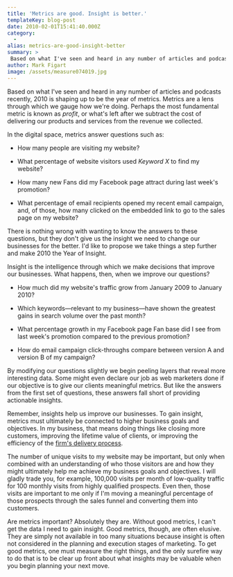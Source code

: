 ```yaml
---
title: 'Metrics are good. Insight is better.'
templateKey: blog-post
date: 2010-02-01T15:41:40.000Z
category: 
  -
alias: metrics-are-good-insight-better
summary: > 
 Based on what I've seen and heard in any number of articles and podcasts recently, 2010 is shaping up to be the year of metrics. Metrics are a lens through which we gauge how we're doing. Perhaps the most fundamental metric is known as profit, or what's left after we subtract the cost of delivering our products and services from the revenue we collected.
author: Mark Figart
image: /assets/measure074019.jpg
---
```


Based on what I've seen and heard in any number of articles and podcasts recently, 2010 is shaping up to be the year of metrics. Metrics are a lens through which we gauge how we're doing. Perhaps the most fundamental metric is known as _profit_, or what's left after we subtract the cost of delivering our products and services from the revenue we collected.

In the digital space, metrics answer questions such as:

*   How many people are visiting my website?
    
*   What percentage of website visitors used _Keyword X_ to find my website?
    
*   How many new Fans did my Facebook page attract during last week's promotion?
    
*   What percentage of email recipients opened my recent email campaign, and, of those, how many clicked on the embedded link to go to the sales page on my website?
    

There is nothing wrong with wanting to know the answers to these questions, but they don't give us the insight we need to change our businesses for the better. I'd like to propose we take things a step further and make 2010 the Year of Insight.

Insight is the intelligence through which we make decisions that improve our businesses. What happens, then, when we improve our questions?

*   How much did my website's traffic grow from January 2009 to January 2010?
    
*   Which keywords—relevant to my business—have shown the greatest gains in search volume over the past month?
    
*   What percentage growth in my Facebook page Fan base did I see from last week's promotion compared to the previous promotion?
    
*   How do email campaign click-throughs compare between version A and version B of my campaign?
    

By modifying our questions slightly we begin peeling layers that reveal more interesting data. Some might even declare our job as web marketers done if our objective is to give our clients meaningful metrics. But like the answers from the first set of questions, these answers fall short of providing actionable insights.

Remember, insights help us improve our businesses. To gain insight, metrics must ultimately be connected to higher business goals and objectives. In my business, that means doing things like closing more customers, improving the lifetime value of clients, or improving the efficiency of the [firm's delivery process](/2010/02/01/digett-delivery-process).

The number of unique visits to my website may be important, but only when combined with an understanding of who those visitors are and how they might ultimately help me achieve my business goals and objectives. I will gladly trade you, for example, 100,000 visits per month of low-quality traffic for 100 monthly visits from highly qualified prospects. Even then, those visits are important to me only if I'm moving a meaningful percentage of those prospects through the sales funnel and converting them into customers.

Are metrics important? Absolutely they are. Without good metrics, I can't get the data I need to gain insight. Good metrics, though, are often elusive. They are simply not available in too many situations because insight is often not considered in the planning and execution stages of marketing. To get good metrics, one must measure the right things, and the only surefire way to do that is to be clear up front about what insights may be valuable when you begin planning your next move.